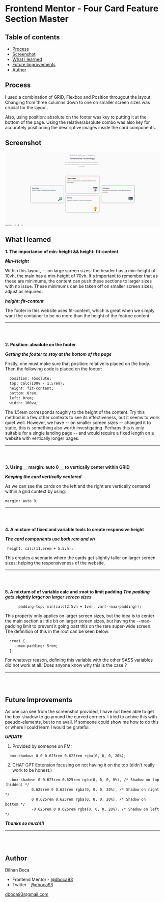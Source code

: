 # Frontend Mentor - Four Card Feature Section Master

## Table of contents

- [Process](#process)
- [Screenshot](#screenshot)
- [What I learned](#what-i-learned)
- [Future Improvements](#future-improvments)
- [Author](#author)

## Process

 I used a combination of GRID, Flexbox and Position 
 througout the layout. Changing from three columns down 
 to one on smaller screen sizes was crucial for the layout. 

 Also, using position: absolute on the footer was key to putting it 
 at the bottom of the page. Using the relative/absolute combo 
 was also key for accurately positioning the descriptive images 
 inside the card components. 

## Screenshot

![](./images/website__screenshot__two.png)

## What I learned

**1. The importance of min-height && height: fit-content**

***Min-Height***

Within this layout, -- on large screen
sizes: the header has a min-height of 10vh, the main 
has a min-height of 70vh. It's important to remember that as these 
are minimums, the content can push these sections to larger sizes 
with no issue. These minimums can be taken off on smaller 
screen sizes; adjust as required. 

***height: fit-content***

The footer in this website uses fit-content, which is great when we 
simply want the container to be no more than the height of 
the feature content. 

---------------------------------------
<br>
<br>

**2. Position: absolute on the footer**

***Getting the footer to stay at the bottom of the page***

Firstly, one must make sure that position: relative is placed 
on the body. Then the following code is placed on the footer:

```
  position: absolute;
  top: calc(100% - 1.5rem); 
  height: fit-content;
  bottom: 0rem;
  left: 0rem;
  width: 100vw;
```
The 1.5rem corresponds roughly to the height of the content. Try 
this method in a few other contexts to see its effectiveness, but 
it seems to work quiet well. However, we have -- on smaller screen
sizes -- changed it to static, this is something also worth investigating. Perhaps this is only suitable for a single landing page -- and would require 
a fixed length on a website with vertically longer pages. 

---------------------------------------
<br>
<br>

**3. Using __ margin: auto 0 __ to vertically center within GRID**

***Keeping the card vertically centered***

As we can see the cards on the left and the right are vertically centered
within a grid context by using: 

```
margin: auto 0; 
```
---------------------------------------
<br>
<br>

**4. A mixture of fixed and variable tools to create responsive height**

***The card components use both rem and vh***

```
 height: calc(11.5rem + 5.5vh);
```
This creates a scenario where the cards get slightly taller on larger 
screen sizes; helping the responsiveness of the website.

---------------------------------------
<br>
<br>

**5. A mixture of of variable calc and :root to limit padding**
***The padding gets slightly larger on larger screen sizes***
```
      padding-top: min(calc(2.5vh + 1vw), var(--max-padding));
```
This property only applies on larger screen sizes, but the idea is to 
center the main section a little bit on larger screen sizes, but having 
the --max-padding limit to prevent it going past this on the rare 
super-wide screen. The definition of this in the root can be seen below:

```
  :root {
    --max-padding: 5rem; 
  }
```
For whatever reason, defining this variable with the other SASS variables
did not work at all. Does anyone know why this is the case ?

---------------------------------------
<br>
<br>

## Future Improvements

As one can see from the screenshot provided, I have not been able to get the 
box-shadow to go around the curved corners. I tried to achive this with 
pseudo-elements, but to no avail. If someone could show me how to do this 
or where I could learn I would be grateful. 

***UPDATE***

1. Provided by someone on FM: 
  ```
    box-shadow: 0 0 0.625rem 0.625rem rgba(0, 0, 0, 20%);
  ```
2. CHAT GPT Extension focusing on not having it on the 
top (didn't really work to be honest.)
```
   box-shadow: 0 0.625rem 0.625rem rgba(0, 0, 0, 0%), /* Shadow on top (hidden) */
            0.625rem 0 0.625rem rgba(0, 0, 0, 20%), /* Shadow on right */
            0 0.625rem 0.625rem rgba(0, 0, 0, 20%), /* Shadow on bottom */
            -0.625rem 0 0.625rem rgba(0, 0, 0, 20%); /* Shadow on left */
```


***Thanks so much!!!***

---------------------------------------
<br>
<br>

## Author 

Dilhan Boca

- Frontend Mentor - [@dboca93](https://www.frontendmentor.io/profile/dboca93)
- Twitter - [@dboca93](https://www.twitter.com/dboca93)

dboca93@gmail.com